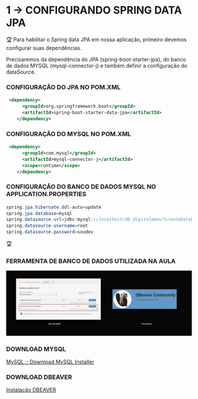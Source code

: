 # 1 → CONFIGURANDO SPRING DATA JPA

🏆 Para habilitar o Spring data JPA em nossa aplicação, primeiro devemos configurar suas dependências.

Precisaremos da dependência do JPA (spring-boot-starter-jpa), do banco de dados MYSQL (mysql-connector-j) e também definir a configuração do dataSource.


### CONFIGURAÇÃO DO JPA NO POM.XML

```xml
 <dependency>
      <groupId>org.springframework.boot</groupId>
      <artifactId>spring-boot-starter-data-jpa</artifactId>
    </dependency>
```

### CONFIGURAÇÃO DO MYSQL NO POM.XML

```xml
 <dependency>
      <groupId>com.mysql</groupId>
      <artifactId>mysql-connector-j</artifactId>
      <scope>runtime</scope>
    </dependency>
```

### CONFIGURAÇÃO DO BANCO DE DADOS MYSQL NO APPLICATION.PROPERTIES

```java
spring.jpa.hibernate.ddl-auto=update 
spring.jpa.database=mysql
spring.datasource.url=jdbc:mysql://localhost/db_digitalmenu?createDatabaseIfNotExist=true&serverTimezone=America/Sao_Paulo&useSSl=false
spring.datasource.username=root
spring.datasource.password=soudev
```

🏆

### FERRAMENTA DE BANCO DE DADOS UTILIZADA NA AULA

<img width="800" src = "https://github.com/ViniciusSXavier999/Assets/blob/main/P%C3%B3sGradua%C3%A7%C3%A3o/ferramentasUtilizadas.png" />

### DOWNLOAD MYSQL


[MySQL :: Download MySQL Installer](https://dev.mysql.com/downloads/installer/)


### DOWNLOAD DBEAVER

[Instalação DBEAVER](https://dbeaver.io/download/)
